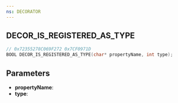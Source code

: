 ```yaml
---
ns: DECORATOR
---
```

## DECOR_IS_REGISTERED_AS_TYPE

```c
// 0x72355278C069F272 0x7CF0971D
BOOL DECOR_IS_REGISTERED_AS_TYPE(char* propertyName, int type);
```

## Parameters
* **propertyName**:
* **type**:
